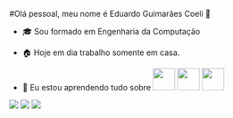 #Olá pessoal, meu nome é Eduardo Guimarães Coeli 👋

- :mortar_board: Sou formado em Engenharia da Computação

- :house: Hoje em dia trabalho somente em casa.

- 🌱 Eu estou aprendendo tudo sobre
  <img loading="html5" src="https://cdn.jsdelivr.net/gh/devicons/devicon@latest/icons/html5/html5-original-wordmark.svg"  width="40" height="40"/>
  <img loading="css3" src="https://cdn.jsdelivr.net/gh/devicons/devicon@latest/icons/css3/css3-original-wordmark.svg" width="40" height="40"/>
  <img loading="javascript" src="https://cdn.jsdelivr.net/gh/devicons/devicon@latest/icons/javascript/javascript-original.svg" width="40" height="40"/>
          
  <div>
<a href="https://www.youtube.com/channel/UCrU_iKLuiEDCq8lgjpfq2qA" target="_blank"><img loading="lazy" src="https://img.shields.io/badge/YouTube-FF0000?style=for-the-badge&logo=youtube&logoColor=white" target="_blank"></a>
<a href = "mailto:edugcoeli@gmail.com"><img loading="lazy" src="https://img.shields.io/badge/Gmail-D14836?style=for-the-badge&logo=gmail&logoColor=white" target="_blank"></a>
<a href="https://www.linkedin.com/in/eduardo-coeli-10420915a/" target="_blank"><img loading="lazy" src="https://img.shields.io/badge/-LinkedIn-%230077B5?style=for-the-badge&logo=linkedin&logoColor=white" target="_blank"></a>   
</div>
  
          
          
          
<!--
**educoeli/educoeli** is a ✨ _special_ ✨ repository because its `README.md` (this file) appears on your GitHub profile.

Here are some ideas to get you started:

- 🔭 I’m currently working on ... 
- 🌱 Eu estou aprendendo tudo sobre 
- 👯 I’m looking to collaborate on ...
- 🤔 I’m looking for help with ...
- 💬 Ask me about ...
- 📫 How to reach me: ...
- 😄 Pronouns: ...
- ⚡ Fun fact: ...
-->
